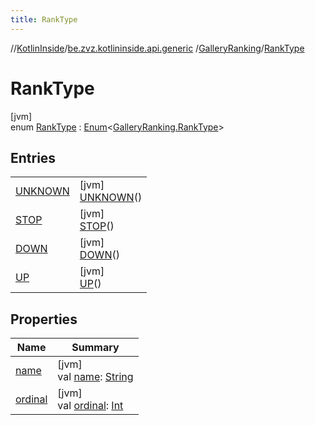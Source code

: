 ```yaml
---
title: RankType
---
```

//[KotlinInside](../../../../index.html)/[be.zvz.kotlininside.api.generic](../../index.html)
/[GalleryRanking](../index.html)/[RankType](index.html)

# RankType

[jvm]\
enum [RankType](index.html) : [Enum](https://kotlinlang.org/api/latest/jvm/stdlib/kotlin/-enum/index.html)<[GalleryRanking.RankType](
index.html)>

## Entries

| | |
|---|---|
| [UNKNOWN](-u-n-k-n-o-w-n/index.html) | [jvm]<br>[UNKNOWN](-u-n-k-n-o-w-n/index.html)() |
| [STOP](-s-t-o-p/index.html) | [jvm]<br>[STOP](-s-t-o-p/index.html)() |
| [DOWN](-d-o-w-n/index.html) | [jvm]<br>[DOWN](-d-o-w-n/index.html)() |
| [UP](-u-p/index.html) | [jvm]<br>[UP](-u-p/index.html)() |

## Properties

| Name | Summary |
|---|---|
| [name](index.html#1624312753%2FProperties%2F863300109) | [jvm]<br>val [name](index.html#1624312753%2FProperties%2F863300109): [String](https://kotlinlang.org/api/latest/jvm/stdlib/kotlin/-string/index.html) |
| [ordinal](index.html#-2020970003%2FProperties%2F863300109) | [jvm]<br>val [ordinal](index.html#-2020970003%2FProperties%2F863300109): [Int](https://kotlinlang.org/api/latest/jvm/stdlib/kotlin/-int/index.html) |


